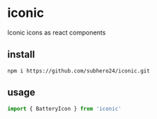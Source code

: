 # iconic
Iconic icons as react components

## install
```
npm i https://github.com/subhero24/iconic.git
```

## usage
```javascript
import { BatteryIcon } from 'iconic'
```
